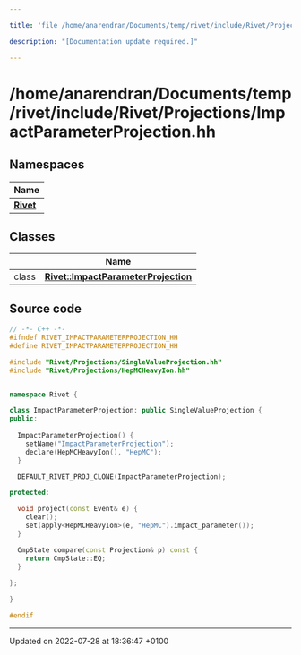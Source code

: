 ```yaml
---

title: 'file /home/anarendran/Documents/temp/rivet/include/Rivet/Projections/ImpactParameterProjection.hh'

description: "[Documentation update required.]"

---
```


# /home/anarendran/Documents/temp/rivet/include/Rivet/Projections/ImpactParameterProjection.hh



## Namespaces

| Name           |
| -------------- |
| **[Rivet](/documentation/code/namespaces/namespacerivet/)**  |

## Classes

|                | Name           |
| -------------- | -------------- |
| class | **[Rivet::ImpactParameterProjection](/documentation/code/classes/classrivet_1_1impactparameterprojection/)**  |




## Source code

```cpp
// -*- C++ -*-
#ifndef RIVET_IMPACTPARAMETERPROJECTION_HH
#define RIVET_IMPACTPARAMETERPROJECTION_HH

#include "Rivet/Projections/SingleValueProjection.hh"
#include "Rivet/Projections/HepMCHeavyIon.hh"


namespace Rivet {

class ImpactParameterProjection: public SingleValueProjection {
public:
  
  ImpactParameterProjection() {
    setName("ImpactParameterProjection");
    declare(HepMCHeavyIon(), "HepMC");
  }

  DEFAULT_RIVET_PROJ_CLONE(ImpactParameterProjection);

protected:

  void project(const Event& e) {
    clear();
    set(apply<HepMCHeavyIon>(e, "HepMC").impact_parameter());
  }

  CmpState compare(const Projection& p) const {
    return CmpState::EQ;
  }
  
};

}

#endif
```


-------------------------------

Updated on 2022-07-28 at 18:36:47 +0100
